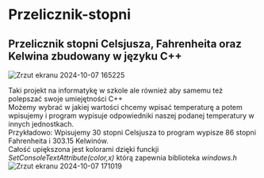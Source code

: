 # Przelicznik-stopni
## Przelicznik stopni Celsjusza, Fahrenheita oraz Kelwina zbudowany w języku C++</br>
![Zrzut ekranu 2024-10-07 165225](https://github.com/user-attachments/assets/2a595f2c-6814-494e-8ced-5f363bd1cd67)

Taki projekt na informatykę w szkole ale również aby samemu też polepszać swoje umiejętności C++</br>
Możemy wybrać w jakiej wartości chcemy wpisać temperaturę a potem wpisujemy i program wypisuje odpowiedniki naszej podanej temperatury w innych jednostkach. </br>
Przykładowo: Wpisujemy 30 stopni Celsjusza to program wypisze 86 stopni Fahrenheita i 303.15 Kelwinów.</br>
Całość upiększona jest kolorami dzięki funckji <i>SetConsoleTextAttribute(color,x)</i> którą zapewnia biblioteka <i>windows.h</i>
![Zrzut ekranu 2024-10-07 171019](https://github.com/user-attachments/assets/e81004cd-d7cd-40b4-b28d-d37c2774368b)

